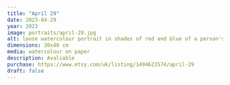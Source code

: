 ```yaml
---
title: "April 29"
date: 2023-04-29
year: 2023
image: portraits/april-29.jpg
alt: loose watercolour portrait in shades of red and blue of a person's face looking forward, with strong lighting coming from the left, abstract watercolour effects make up the majority of the image, with the highlights defining the form of the face
dimensions: 30x40 cm
media: watercolour on paper
description: Avaliable
purchase: https://www.etsy.com/uk/listing/1494621574/april-29
draft: false
---
```

